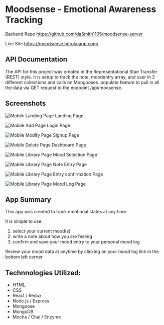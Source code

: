 # Moodsense - Emotional Awareness Tracking

Backend Repo
https://github.com/daSmith1105/moodsense-server

Live Site
https://moodsense.herokuapp.com/

## API Documentation

The API for this project was created in the Representational Stae Transfer (REST) style. It is setup to track the note, moodentry array, and user in 3 different collections and calls on Mongooses .populate feature to pull in all the data via GET request to the endpoint /api/moosense.

## Screenshots

![Mobile Landing Page](https://image.ibb.co/gZ4Pve/landing.png "mobile_Landing")
Landing Page

![Mobile Add Page](https://image.ibb.co/d9A01K/login.png "login_Page")
Login Page

![Mobile Modify Page](https://image.ibb.co/hQtbae/signup.png "signup_Page")
Signup Page  

![Mobile Delete Page](https://image.ibb.co/mtW7gK/dashboard.png "dashboard_Page")
Dashboard Page

![Mobile Library Page](https://image.ibb.co/dXrZTz/mood_select.png "mood_Select_Page")
Mood Selection Page

![Mobile Library Page](https://image.ibb.co/dZongK/note_entry.png "note_Entry_Page")
Note Entry Page

![Mobile Library Page](https://image.ibb.co/bHvpve/entry_confirm.png "entry_Confirm_Page")
Entry confirmation Page

![Mobile Library Page](https://image.ibb.co/gMh8oz/mood_log.png "mood_Log_Page")
Mood Log Page

## App Summary

This app was created to track emotional states at any time.

It is simple to use:
1) select your current mood(s)
2) write a note about how you are feeling
3) confirm and save your mood entry to your personal mood log

Review your mood data at anytime by clicking on your mood log link in the bottom left corner

## Technnologies Utilized:

* HTML
* CSS
* React / Redux
* Node.js / Express
* Mongoose
* MongoDB
* Mocha / Chai / Enzyme
